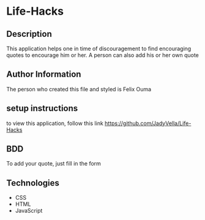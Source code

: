 # Life-Hacks

## Description
This application helps one in time of discouragement to find encouraging quotes to encourage him or her. A person can also add his or her own quote

## Author Information
The person who created this file and styled is Felix Ouma

## setup instructions
to view this application, follow this link https://github.com/JadyVella/Life-Hacks

## BDD
To add your quote, just fill in the form

## Technologies
* CSS
* HTML
* JavaScript
